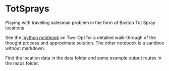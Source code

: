 # TotSprays
Playing with traveling salesman problem in the form of Boston Tot Spray locations

See the [Ipython notebook](https://github.com/mnksmith/TotSprays/blob/main/Tot_Spray_Two-Opt.ipynb) on Two-Opt for a detailed walk-through of the thought process and approximate solution. The other notebook is a sandbox without markdown.

Find the location data in the data folder and some example output routes in the maps folder.
